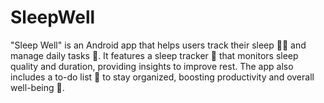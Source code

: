 # SleepWell
"Sleep Well" is an Android app that helps users track their sleep 🛌💤 and manage daily tasks 📅. It features a sleep tracker 🌙 that monitors sleep quality and duration, providing insights to improve rest. The app also includes a to-do list 📝 to stay organized, boosting productivity and overall well-being 🌟.
